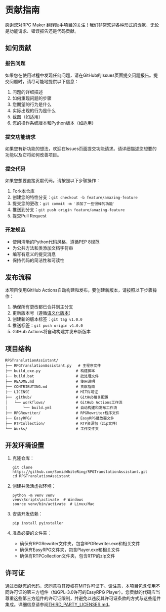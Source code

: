# 贡献指南

感谢您对RPG Maker 翻译助手项目的关注！我们非常欢迎各种形式的贡献，无论是功能请求、错误报告还是代码贡献。

## 如何贡献

### 报告问题

如果您在使用过程中发现任何问题，请在GitHub的Issues页面提交问题报告。提交问题时，请尽可能地提供以下信息：

1. 问题的详细描述
2. 如何重现问题的步骤
3. 您期望的行为是什么
4. 实际出现的行为是什么
5. 截图（如适用）
6. 您的操作系统版本和Python版本（如适用）

### 提交功能请求

如果您有新功能的想法，欢迎在Issues页面提交功能请求。请详细描述您想要的功能以及它将如何改善项目。

### 提交代码

如果您想要直接贡献代码，请按照以下步骤操作：

1. Fork本仓库
2. 创建您的特性分支：`git checkout -b feature/amazing-feature`
3. 提交您的更改：`git commit -m '添加了一些很棒的功能'`
4. 推送到分支：`git push origin feature/amazing-feature`
5. 提交Pull Request

### 开发规范

- 使用清晰的Python代码风格，遵循PEP 8规范
- 为公共方法和类添加文档字符串
- 编写有意义的提交消息
- 保持代码的简洁性和可读性

## 发布流程

本项目使用GitHub Actions自动构建和发布。要创建新版本，请按照以下步骤操作：

1. 确保所有更改都已合并到主分支
2. 更新版本号（遵循[语义化版本](https://semver.org/lang/zh-CN/)）
3. 创建新的版本标签：`git tag v1.0.0`
4. 推送标签：`git push origin v1.0.0`
5. GitHub Actions将自动构建并发布新版本

## 项目结构

```
RPGTranslationAssistant/
├── RPGTranslationAssistant.py   # 主程序文件
├── build_exe.py                # 构建脚本
├── build.bat                   # 批处理文件
├── README.md                   # 使用说明
├── CONTRIBUTING.md             # 贡献指南
├── LICENSE                     # MIT许可证
├── .github/                    # GitHub相关配置
│   └── workflows/              # GitHub Actions工作流
│       └── build.yml           # 自动构建和发布工作流
├── RPGRewriter/                # RPGRewriter程序文件
├── EasyRPG/                    # EasyRPG播放器文件
├── RTPCollection/              # RTP资源包（zip文件）
└── Works/                      # 工作文件夹
```

## 开发环境设置

1. 克隆仓库：
   ```
   git clone https://github.com/SomiaWhiteRing/RPGTranslationAssistant.git
   cd RPGTranslationAssistant
   ```

2. 创建并激活虚拟环境：
   ```
   python -m venv venv
   venv\Scripts\activate  # Windows
   source venv/bin/activate  # Linux/Mac
   ```

3. 安装开发依赖：
   ```
   pip install pyinstaller
   ```

4. 准备必要的文件夹：
   - 确保有RPGRewriter文件夹，包含RPGRewriter.exe和相关文件
   - 确保有EasyRPG文件夹，包含Player.exe和相关文件
   - 确保有RTPCollection文件夹，包含RTP的zip文件

## 许可证

通过贡献您的代码，您同意将其授权在MIT许可证下。请注意，本项目包含使用不同许可证的第三方组件（如GPL-3.0许可的EasyRPG Player）。您贡献的代码应当尊重这些第三方组件的许可证限制，并避免以违反其许可证条款的方式与这些组件集成。详细信息请参阅[THIRD_PARTY_LICENSES.md](THIRD_PARTY_LICENSES.md)。 
